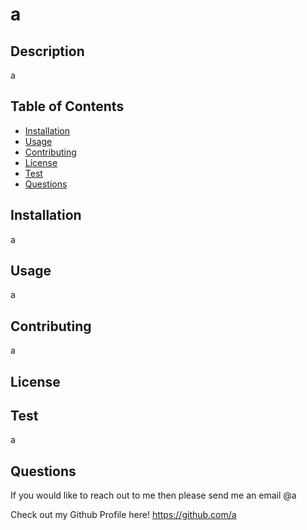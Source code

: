 # a

## Description

a

## Table of Contents

- [Installation](#installation)
- [Usage](#usage)
- [Contributing](#contributing)
- [License](#license)
- [Test](#test)
- [Questions](#questions)

## Installation

a

## Usage

a

## Contributing

a

## License



## Test

a

## Questions

If you would like to reach out to me then please send me an email @a

Check out my Github Profile here!
https://github.com/a


  
